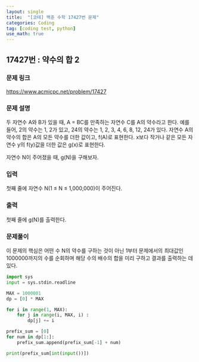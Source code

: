 ```yaml
---
layout: single
title:  "[코테] 백준 수학 17427번 문제"
categories: Coding
tag: [coding test, python]
use_math: true
---
```


## 17427번 : 약수의 합 2
### 문제 링크
<https://www.acmicpc.net/problem/17427>

### 문제 설명
두 자연수 A와 B가 있을 때, A = BC를 만족하는 자연수 C를 A의 약수라고 한다. 예를 들어, 2의 약수는 1, 2가 있고, 24의 약수는 1, 2, 3, 4, 6, 8, 12, 24가 있다. 자연수 A의 약수의 합은 A의 모든 약수를 더한 값이고, f(A)로 표현한다. x보다 작거나 같은 모든 자연수 y의 f(y)값을 더한 값은 g(x)로 표현한다.

자연수 N이 주어졌을 때, g(N)을 구해보자.

### 입력
첫째 줄에 자연수 N(1 ≤ N ≤ 1,000,000)이 주어진다.

### 출력
첫째 줄에 g(N)를 출력한다.

### 문제풀이
이 문제의 핵심은 어떤 수 N의 약수를 구하는 것이 아닌 1부터 문제에서의 최대값인 1000000까지의 수를 순회하며 해당 수의 배수의 합을 미리 구하고 결과를 출력하는 데 있다.


```python
import sys
input = sys.stdin.readline

MAX = 1000001
dp = [0] * MAX

for i in range(1, MAX):
    for j in range(i, MAX, i) :
        dp[j] += i

prefix_sum = [0] 
for num in dp[1:]:
    prefix_sum.append(prefix_sum[-1] + num)

print(prefix_sum[int(input())])
```
